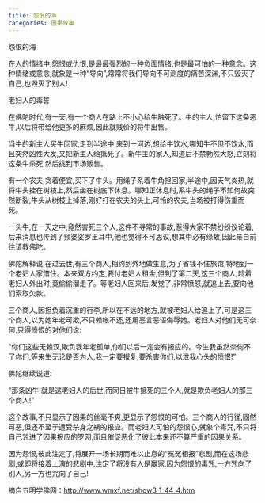 ```yaml
---
title: 怨恨的海
categories: 因果故事
---
```


	   
怨恨的海

在人的情绪中,怨恨或仇恨,是最最强烈的一种负面情绪,也是最可怕的一种意念。这种情绪或意念,就象是一种“导向”,常常将我们导向不可测度的痛苦深渊,不只毁灭了自己,也毁灭了别人!

老妇人的毒誓

在佛陀时代,有一天,有一个商人在路上不小心给牛触死了。牛的主人,怕留下这条恶牛,以后将带给他更多的麻烦,因此就贱价的将牛出售。

当牛的新主人买牛回家,走到半途中,来到一河边,想给牛饮水,哪知牛不但不饮水,而且突然凶性大发,又把新主人给抵死了。新牛主的家人,知道后不禁勃然大怒,立刻将这条牛杀死,然后挑到市场贩售。

有一个农夫,贪着便宜,买下了牛头。用绳子系着牛角担回家,半途中,因天气炎热,就将牛头挂在树枝上,然后坐在树底下休息。哪知正休息时,系牛头的绳子不知何故突然断裂,牛头从树枝上掉落,刚好打在农夫的头上,可怜的农夫,当场被打得伤重而死。

一头牛,在一天之中,竟然害死三个人,这件不寻常的事故,惹得大家不禁纷纷议论着,后来消息也传到了频婆娑罗王耳中,他也觉得不可思议,想其中必有缘故,因此亲自前往请教佛陀。

佛陀解释说,在过去世,有三个商人,相约到外地做生意,为了省钱不住旅馆,特地到一个老妇人家借住。本来双方约定,要付老妇人租金,但到了第二天,这三个商人,趁着老妇人外出时,竟偷偷溜走了。等老妇人回来后,发觉了,非常愤怒,就追上去,要向他们索取欠款。

三个商人,因担负着沉重的行李,所以在不远的地方,就被老妇人给追上了,可是这三个商人,以为她年老可欺,不只赖帐不还,还用恶言恶语侮辱她。老妇人对他们无可奈何,只得愤恨的对他们说:

“你们这些无赖汉,欺负我年老孤单,你们以后一定会有报应的。今生我虽然奈何不了你们,等来生无论是否为人,我一定要报复,要杀害你们,以泄我心头的愤恨!”

佛陀继续说道:

“那条凶牛,就是这老妇人的后世,而同日被牛抵死的三个人,就是欺负老妇人的那三个商人!”

这个故事,不只显示了因果的丝毫不爽,更显示了怨恨的可怕。三个商人的行径,固然可恶,但还不至于遭受杀身之祸的报应。而老妇人可怕的怨恨心,就象个毒咒,不只将自己咒进了因果报应的罗网,而且催促恶化了彼此本来还不算严重的因果关系。

因为怨恨,彼此注定了,将展开一场长期而难以止息的“冤冤相报”悲剧,而在这场悲剧,或即将接着上演的悲剧中,注定了将没有人是赢家,因为怨恨的毒咒,一方咒向了别人,另一方也咒向了自己!

摘自五明学佛网：http://www.wmxf.net/show3_1_44_4.htm